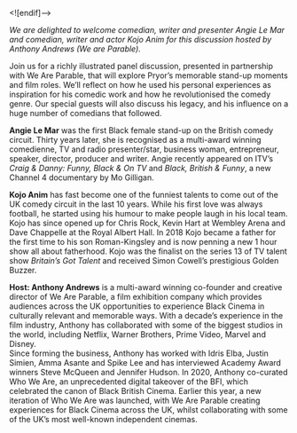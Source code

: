 <![endif]-->

_We are delighted to welcome comedian, writer and presenter Angie Le Mar and comedian, writer and actor Kojo Anim for this discussion hosted by Anthony Andrews (We are Parable)._

Join us for a richly illustrated panel discussion, presented in partnership with We Are Parable, that will explore Pryor’s memorable stand-up moments and film roles. We’ll reflect on how he used his personal experiences as inspiration for his comedic work and how he revolutionised the comedy genre. Our special guests will also discuss his legacy, and his influence on a huge number of comedians that followed.

**Angie Le Mar** was the first Black female stand-up on the British comedy circuit. Thirty years later, she is recognised as a multi-award winning comedienne, TV and radio presenter/star, business woman, entrepreneur, speaker, director, producer and writer. Angie recently appeared on ITV’s _Craig & Danny: Funny, Black & On TV_ and _Black, British & Funny_, a new Channel 4 documentary by Mo Gilligan.

**Kojo Anim** has fast become one of the funniest talents to come out of the UK comedy circuit in the last 10 years. While his first love was always football, he started using his humour to make people laugh in his local team. Kojo has since opened up for Chris Rock, Kevin Hart at Wembley Arena and Dave Chappelle at the Royal Albert Hall. In 2018 Kojo became a father for the first time to his son Roman-Kingsley and is now penning a new 1 hour show all about fatherhood. Kojo was the finalist on the series 13 of TV talent show _Britain’s Got Talent_ and received Simon Cowell’s prestigious Golden Buzzer.

**Host: Anthony Andrews** is a multi-award winning co-founder and creative director of We Are Parable, a film exhibition company which provides audiences across the UK opportunities to experience Black Cinema in culturally relevant and memorable ways. With a decade’s experience in the film industry, Anthony has collaborated with some of the biggest studios in the world, including Netflix, Warner Brothers, Prime Video, Marvel and Disney.  
Since forming the business, Anthony has worked with Idris Elba, Justin Simien, Amma Asante and Spike Lee and has interviewed Academy Award winners Steve McQueen and Jennifer Hudson. In 2020, Anthony co-curated Who We Are, an unprecedented digital takeover of the BFI, which celebrated the canon of Black British Cinema. Earlier this year, a new iteration of Who We Are was launched, with We Are Parable creating experiences for Black Cinema across the UK, whilst collaborating with some of the UK’s most well-known independent cinemas.
<!--stackedit_data:
eyJoaXN0b3J5IjpbMjA4OTc5MjM3N119
-->